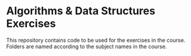 # Algorithms & Data Structures Exercises

This repository contains code to be used for the exercises in the course. Folders are named according to the subject names in the course.
